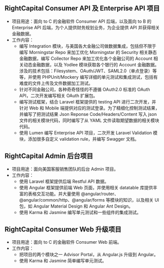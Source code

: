 ## RightCapital Consumer API 及 Enterprise API 项目
* 项目用途：面向 to C 的金融软件 Consumer API 后端，以及面向 to B 的 Enterprise API 后端，为个人提供财务规划业务，为企业提供 API 并获得相关金融数据。
* 工作内容：
  * 编写 Integration 模块，与美国各大金融公司做数据集成，包括但不限于编写 Morningstar Repo 来加工优化 Morningstar 的 Security 相关静态金融数据，编写 Collector Repo 来加工优化各个金融公司的 Account 相关动态金融数据，以及 Yodlee 模块获取各个银行的 Account 金融数据。涉及的技术包括：Filesystem、OAuth/JWT、SAML2.0（单点登录）等等，并使用 PHPUnit/Mockery 编写详细的单元测试和集成测试，包括有难度的文件上传及文件数据加工测试。
  * 针对不同金融公司，各种奇奇怪怪的不遵循 OAuth2.0 标准的 OAuth API，二次开发编写相关 OAuth 扩展包。
  * 编写测试框架，结合 Laravel 框架提供的 testing API 进行二次开发，并针对 Web 和 Mobile 端提供对应的测试登录。为了精细化控制测试结果，并编写了把测试结果 Json Reponse Code/Headers/Content 写入 json 文件的相关模块代码，同时编写了从 YAML 文件读取期望数据的相关模块代码。
  * 使用 Lumen 编写 Enterprise API 项目，二次开发 Laravel Validation 模块，添加很多自定义 validation rule，并编写 Swagger 文档。

## RightCapital Admin 后台项目
* 项目用途：面向美国客服销售团队的后台 Admin 项目。
* 工作内容：
  * 使用 Laravel 框架提供后端 Restful API 数据。
  * 使用 Angular 框架提供前端 Web 页面，并使用相关 datatable 库提供丰富的表格交互功能。并大量使用 @angular/router、@angular/common/http、@angular/forms 等模块的知识，以及相关 UI 包，如 Angular Material Design 和 Angular Ant Design。
  * 使用 Karma 和 Jasmine 编写单元测试和一些组件的集成测试。

## RightCapital Consumer Web 升级项目
* 项目用途：面向 to C 的金融软件 Consumer Web 前端。
* 工作内容：
  * 把项目的两个模块之一 Advisor Portal，从 Angular.js 升级到 Angular。
  * 使用 Karma 和 Jasmine 简单编写单元测试。
